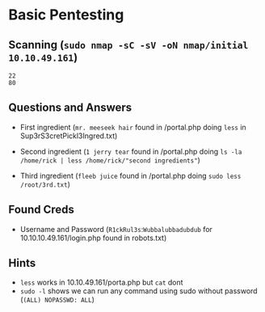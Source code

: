 # Basic Pentesting


  <!--

    Note to self, remember username!

    Username: R1ckRul3s

  -->

## Scanning (`sudo nmap -sC -sV -oN nmap/initial 10.10.49.161`)

```
22
80
```



## Questions and Answers

* First ingredient (`mr. meeseek hair` found in /portal.php doing `less` in Sup3rS3cretPickl3Ingred.txt)

* Second ingredient (`1 jerry tear` found in /portal.php doing `ls -la /home/rick | less /home/rick/"second ingredients"`)

* Third ingredient (`fleeb juice` found in /portal.php doing `sudo less /root/3rd.txt`)


## Found Creds
* Username and Password (`R1ckRul3s`:`Wubbalubbadubdub` for 10.10.10.49.161/login.php found in robots.txt)

## Hints

* `less` works in 10.10.49.161/porta.php but `cat` dont
* `sudo -l` shows we can run any command using sudo without password (`(ALL) NOPASSWD: ALL`)
